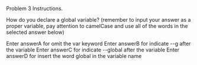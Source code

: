 Problem 3 Instructions.

How do you declare a global variable?
(remember to input your answer as a proper variable, pay attention to camelCase and use all of the words in the selected answer below)

Enter answerA for omit the var keyword
Enter answerB for indicate --g after the variable
Enter answerC for indicate --global after the variable
Enter answerD for insert the word global in the variable name
